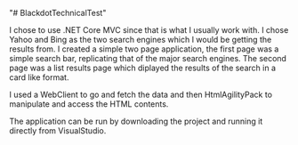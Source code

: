 "# BlackdotTechnicalTest" 

I chose to use .NET Core MVC since that is what I usually work with.
I chose Yahoo and Bing as the two search engines which I would be getting the results from.
I created a simple two page application, the first page was a simple search bar, replicating that of the major search engines.
The second page was a list results page which diplayed the results of the search in a card like format.

I used a WebClient to go and fetch the data and then HtmlAgilityPack to manipulate and access the HTML contents.

The application can be run by downloading the project and running it directly from VisualStudio.
